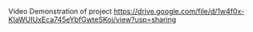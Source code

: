 Video Demonstration of project
https://drive.google.com/file/d/1w4f0x-KIaWUIUxEca745eYbfGwteSKoi/view?usp=sharing

